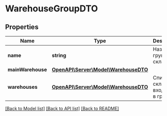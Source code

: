 # WarehouseGroupDTO

## Properties
Name | Type | Description | Notes
------------ | ------------- | ------------- | -------------
**name** | **string** | Название группы складов. | 
**mainWarehouse** | [**OpenAPI\Server\Model\WarehouseDTO**](WarehouseDTO.md) |  | 
**warehouses** | [**OpenAPI\Server\Model\WarehouseDTO**](WarehouseDTO.md) | Список складов, входящих в группу. | 

[[Back to Model list]](../README.md#documentation-for-models) [[Back to API list]](../README.md#documentation-for-api-endpoints) [[Back to README]](../README.md)


